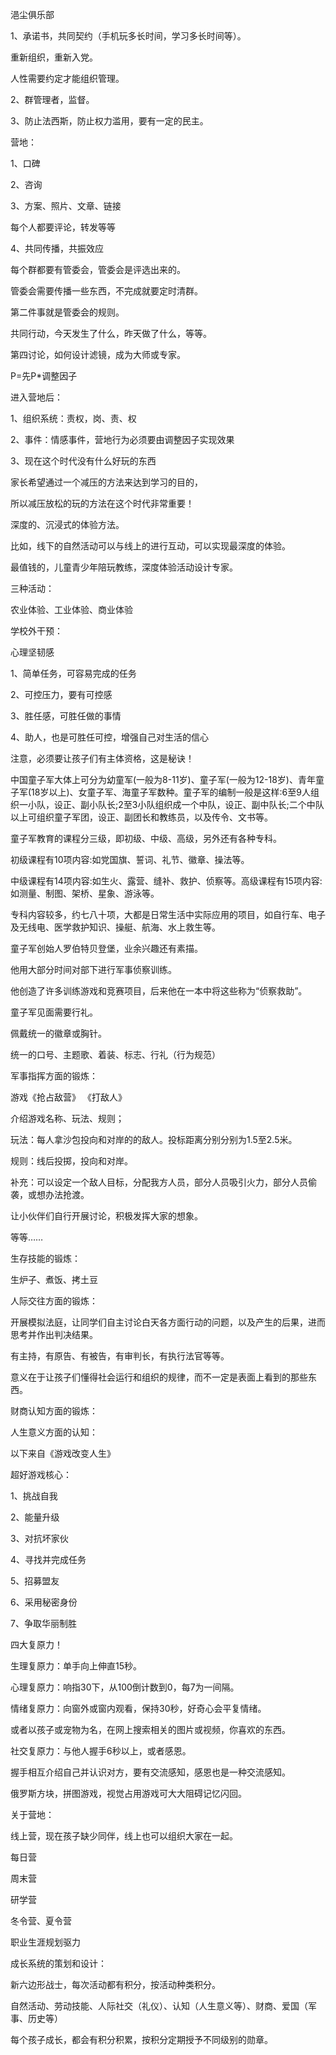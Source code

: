 浥尘俱乐部



1、承诺书，共同契约（手机玩多长时间，学习多长时间等）。

重新组织，重新入党。

人性需要约定才能组织管理。

2、群管理者，监督。

3、防止法西斯，防止权力滥用，要有一定的民主。



营地：

1、口碑

2、咨询

3、方案、照片、文章、链接

每个人都要评论，转发等等

4、共同传播，共振效应



每个群都要有管委会，管委会是评选出来的。

管委会需要传播一些东西，不完成就要定时清群。

第二件事就是管委会的规则。

共同行动，今天发生了什么，昨天做了什么，等等。

第四讨论，如何设计滤镜，成为大师或专家。







P=先P*调整因子



进入营地后：

1、组织系统：责权，岗、责、权

2、事件：情感事件，营地行为必须要由调整因子实现效果

3、现在这个时代没有什么好玩的东西

家长希望通过一个减压的方法来达到学习的目的，

所以减压放松的玩的方法在这个时代非常重要！

深度的、沉浸式的体验方法。

比如，线下的自然活动可以与线上的进行互动，可以实现最深度的体验。

最值钱的，儿童青少年陪玩教练，深度体验活动设计专家。



三种活动：

农业体验、工业体验、商业体验



学校外干预：

心理坚韧感

1、简单任务，可容易完成的任务

2、可控压力，要有可控感

3、胜任感，可胜任做的事情

4、助人，也是可胜任可控，增强自己对生活的信心

注意，必须要让孩子们有主体资格，这是秘诀！









中国童子军大体上可分为幼童军(一般为8-11岁)、童子军(一般为12-18岁)、青年童子军(18岁以上)、女童子军、海童子军数种。童子军的编制一般是这样:6至9人组织一小队，设正、副小队长;2至3小队组织成一个中队，设正、副中队长;二个中队以上可组织童子军团，设正、副团长和教练员，以及传令、文书等。 



童子军教育的课程分三级，即初级、中级、高级，另外还有各种专科。

初级课程有10项内容:如党国旗、誓词、礼节、徽章、操法等。

中级课程有14项内容:如生火、露营、缝补、救护、侦察等。高级课程有15项内容:如测量、制图、架桥、星象、游泳等。

专科内容较多，约七八十项，大都是日常生活中实际应用的项目，如自行车、电子及无线电、医学救护知识、操艇、航海、水上救生等。 



童子军创始人罗伯特贝登堡，业余兴趣还有素描。

他用大部分时间对部下进行军事侦察训练。

他创造了许多训练游戏和竞赛项目，后来他在一本中将这些称为“侦察救助”。



童子军见面需要行礼。

佩戴统一的徽章或胸针。



统一的口号、主题歌、着装、标志、行礼（行为规范）







军事指挥方面的锻炼：

游戏《抢占敌营》 《打敌人》

介绍游戏名称、玩法、规则；

玩法：每人拿沙包投向和对岸的的敌人。投标距离分别分别为1.5至2.5米。

规则：线后投掷，投向和对岸。

补充：可以设定一个敌人目标，分配我方人员，部分人员吸引火力，部分人员偷袭，或想办法抢渡。

让小伙伴们自行开展讨论，积极发挥大家的想象。

等等……



生存技能的锻炼：

生炉子、煮饭、拷土豆



人际交往方面的锻炼：

开展模拟法庭，让同学们自主讨论白天各方面行动的问题，以及产生的后果，进而思考并作出判决结果。

有主持，有原告、有被告，有审判长，有执行法官等等。

意义在于让孩子们懂得社会运行和组织的规律，而不一定是表面上看到的那些东西。



财商认知方面的锻炼：





人生意义方面的认知：





以下来自《游戏改变人生》

超好游戏核心：

1、挑战自我

2、能量升级

3、对抗坏家伙

4、寻找并完成任务

5、招募盟友

6、采用秘密身份

7、争取华丽制胜



四大复原力！

生理复原力：单手向上伸直15秒。

心理复原力：响指30下，从100倒计数到0，每7为一间隔。

情绪复原力：向窗外或窗内观看，保持30秒，好奇心会平复情绪。

或者以孩子或宠物为名，在网上搜索相关的图片或视频，你喜欢的东西。

社交复原力：与他人握手6秒以上，或者感恩。

握手相互介绍自己并认识对方，要有交流感知，感恩也是一种交流感知。



俄罗斯方块，拼图游戏，视觉占用游戏可大大阻碍记忆闪回。





关于营地：

线上营，现在孩子缺少同伴，线上也可以组织大家在一起。

每日营

周末营

研学营

冬令营、夏令营

职业生涯规划驱力



成长系统的策划和设计：

新六边形战士，每次活动都有积分，按活动种类积分。

自然活动、劳动技能、人际社交（礼仪）、认知（人生意义等）、财商、爱国（军事、历史等）

每个孩子成长，都会有积分积累，按积分定期授予不同级别的勋章。

